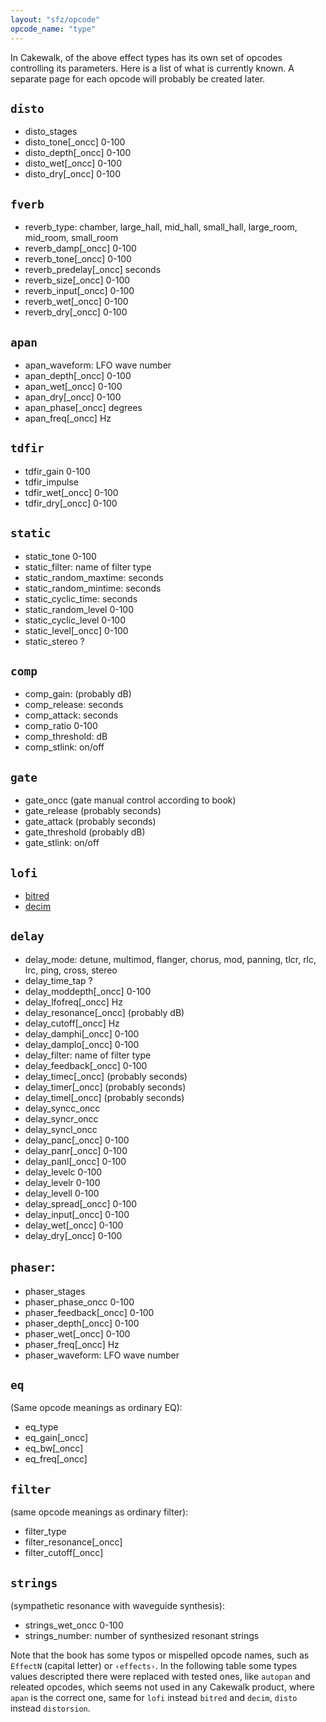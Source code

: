 ```yaml
---
layout: "sfz/opcode"
opcode_name: "type"
---
```

In Cakewalk, of the above effect types has its own set of opcodes
controlling its parameters. Here is a list of what is currently known.
A separate page for each opcode will probably be created later.

## `disto`
- disto_stages
- disto_tone[_oncc] 0-100
- disto_depth[_oncc] 0-100
- disto_wet[_oncc] 0-100
- disto_dry[_oncc] 0-100

## `fverb`
- reverb_type: chamber, large_hall, mid_hall, small_hall, large_room, mid_room, small_room
- reverb_damp[_oncc] 0-100
- reverb_tone[_oncc] 0-100
- reverb_predelay[_oncc] seconds
- reverb_size[_oncc] 0-100
- reverb_input[_oncc] 0-100
- reverb_wet[_oncc] 0-100
- reverb_dry[_oncc] 0-100

## `apan`
- apan_waveform: LFO wave number
- apan_depth[_oncc] 0-100
- apan_wet[_oncc] 0-100
- apan_dry[_oncc] 0-100
- apan_phase[_oncc] degrees
- apan_freq[_oncc] Hz

## `tdfir`
- tdfir_gain 0-100
- tdfir_impulse
- tdfir_wet[_oncc] 0-100
- tdfir_dry[_oncc] 0-100

## `static`
- static_tone 0-100
- static_filter: name of filter type
- static_random_maxtime: seconds
- static_random_mintime: seconds
- static_cyclic_time: seconds
- static_random_level 0-100
- static_cyclic_level 0-100
- static_level[_oncc] 0-100
- static_stereo ?

## `comp`
- comp_gain: (probably dB)
- comp_release: seconds
- comp_attack: seconds
- comp_ratio 0-100
- comp_threshold: dB
- comp_stlink: on/off

## `gate`
- gate_oncc (gate manual control according to book)
- gate_release (probably seconds)
- gate_attack (probably seconds)
- gate_threshold (probably dB)
- gate_stlink: on/off

## `lofi`
- [bitred](bitred)
- [decim](decim)

## `delay`
- delay_mode: detune, multimod, flanger, chorus, mod, panning, tlcr, rlc, lrc, ping, cross, stereo
- delay_time_tap ?
- delay_moddepth[_oncc] 0-100
- delay_lfofreq[_oncc] Hz
- delay_resonance[_oncc] (probably dB)
- delay_cutoff[_oncc] Hz
- delay_damphi[_oncc] 0-100
- delay_damplo[_oncc] 0-100
- delay_filter: name of filter type
- delay_feedback[_oncc] 0-100
- delay_timec[_oncc] (probably seconds)
- delay_timer[_oncc] (probably seconds)
- delay_timel[_oncc] (probably seconds)
- delay_syncc_oncc
- delay_syncr_oncc
- delay_syncl_oncc
- delay_panc[_oncc] 0-100
- delay_panr[_oncc] 0-100
- delay_panl[_oncc] 0-100
- delay_levelc 0-100
- delay_levelr 0-100
- delay_levell 0-100
- delay_spread[_oncc] 0-100
- delay_input[_oncc] 0-100
- delay_wet[_oncc] 0-100
- delay_dry[_oncc] 0-100

## `phaser`:
- phaser_stages
- phaser_phase_oncc 0-100
- phaser_feedback[_oncc] 0-100
- phaser_depth[_oncc] 0-100
- phaser_wet[_oncc] 0-100
- phaser_freq[_oncc] Hz
- phaser_waveform: LFO wave number

## `eq`

(Same opcode meanings as ordinary EQ):
- eq_type
- eq_gain[_oncc]
- eq_bw[_oncc]
- eq_freq[_oncc]

## `filter`

(same opcode meanings as ordinary filter):
- filter_type
- filter_resonance[_oncc]
- filter_cutoff[_oncc]

## `strings`

(sympathetic resonance with waveguide synthesis):
- strings_wet_oncc 0-100
- strings_number: number of synthesized resonant strings

Note that the book has some typos or mispelled opcode names, such as `EffectN`
(capital letter) or `‹effects›`. In the following table some types values
descripted there were replaced with tested ones, like `autopan`
and releated opcodes, which seems not used in any Cakewalk product, where `apan`
is the correct one, same for `lofi` instead `bitred` and `decim`,
`disto` instead `distorsion`.
